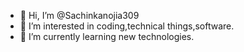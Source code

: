 - 👋 Hi, I’m @Sachinkanojia309
- 👀 I’m interested in coding,technical things,software.
- 🌱 I’m currently learning new technologies.

<!---
Sachinkanojia309/Sachinkanojia309 is a ✨ special ✨ repository because its `README.md` (this file) appears on your GitHub profile.
You can click the Preview link to take a look at your changes.
--->
